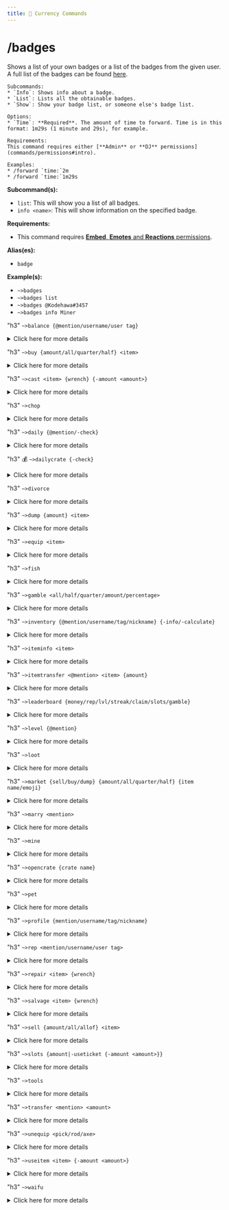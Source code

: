 ```yaml
---
title: 💸 Currency Commands
---
```


# /badges
Shows a list of your own badges or a list of the badges from the given user. A full list of the badges can be found [here](currency/badges).

```tabs
Subcommands:
* `Info`: Shows info about a badge.
* `List`: Lists all the obtainable badges.
* `Show`: Show your badge list, or someone else's badge list. 

Options:
* `Time`: **Required**. The amount of time to forward. Time is in this format: 1m29s (1 minute and 29s), for example.

Requirements:
This command requires either [**Admin** or **DJ** permissions](commands/permissions#intro).

Examples:
* /forward `time:`2m
* /forward `time:`1m29s
```

**Subcommand(s):**<br>
* `list`: This will show you a list of all badges.
* `info <name>`: This will show information on the specified badge.

**Requirements:**<br>
* This command requires [**Embed**, **Emotes** and **Reactions** permissions](https://github.com/Mantaro/MantaroBot/wiki/Command-reference-and-documentation#basic-knowledge).

**Alias(es):**<br>
* `badge`

**Example(s):**<br>
* `~>badges`
* `~>badges list`
* `~>badges @Kodehawa#3457`
* `~>badges info Miner`



"h3" `~>balance {@mention/username/user tag}`
<details><summary>Click here for more details</summary>
<p>

**Description:**<br>
Returns your current amount of money or the amount of money of the person that was given.

**Requirements:**<br>
* This command does not have any specific requirements.

**Alias(es):**<br>
* `credits`
* `bal`

**Example(s):**<br>
* `~>balance`
* `~>bal`
* `~>bal @Kodehawa#3457`

</p>
</details>



"h3" `~>buy {amount/all/quarter/half} <item>`
<details><summary>Click here for more details</summary>
<p>

**Description**<br>
Allows you to buy items from the market.

**Requirements:**<br>
* This command requires [**Emotes** permissions](https://github.com/Mantaro/MantaroBot/wiki/Command-reference-and-documentation#basic-knowledge).
* This command requires you to have the credits needed to buy the item.

**Example(s):**<br>
* `~>buy 2 Diamond`
* `~>buy House`

</p>
</details>



"h3" `~>cast <item> {wrench} {-amount <amount>}`
<details><summary>Click here for more details</summary>
<p>

**Description:**<br>
Cast various items. If a wrench isn't specified Mantaro will attempt to cast item with any available wrenches in your inventory.
Different wrenches have different amounts of items they can cast at the same time. For more in-depth information you can go to our [Currency 101 page](https://github.com/Mantaro/MantaroBot/wiki/Currency-101#casting--dust-level).

**Subcommand(s):**<br>
* `ls`: This will show a list of all castable items.

**Requirements:**<br>
* This command requires you to have the items needed to cast the specified item.
* This command requires [**Emotes** permissions](https://github.com/Mantaro/MantaroBot/wiki/Command-reference-and-documentation#basic-knowledge).
* The `ls` subcommand requires [**Embed**, **Emotes** and **Reactions** permissions](https://github.com/Mantaro/MantaroBot/wiki/Command-reference-and-documentation#basic-knowledge).

**Alias(es):**<br>
* `craft`

**Example(s):**<br>
* `~>cast ls`
* `~>cast "diamond pickaxe"`
* `~>cast "comet gem" "sparkle wrench" 10`

</p>
</details>



"h3" `~>chop`
<details><summary>Click here for more details</summary>
<p>

**Description:**<br>
Use one of your axes to chop down trees.

**Requirements:**<br>
* This command requires you to have an axe equipped.
* This command requires [**Emotes** permissions](https://github.com/Mantaro/MantaroBot/wiki/Command-reference-and-documentation#basic-knowledge).

**Example(s):**<br>
* `~>chop`

</p>
</details>



"h3" `~>daily {@mention/-check}`
<details><summary>Click here for more details</summary>
<p>

**Description:**<br>
Claim your Daily credits. You can only claim them once every 24 hours. Mentioning someone will give your daily credits to them instead. The -check flag allows you to check if you daily is ready without claiming it.

**Requirements:**<br>
* This command does not have any specific requirements.

**Alias(es):**<br>
* `dailies`

**Example(s):**<br>
* `~>daily`
* `~>dailies`
* `~>daily @Kodehawa#3457`

</p>
</details>



"h3" 💰 `~>dailycrate {-check}`
<details><summary>Click here for more details</summary>
<p>

**Description:**<br>
Allows you to receive a random crate once per day. The -check flag allows you to check if you daily crate is ready without claiming it.

**Requirements:**<br>
* [**This is a Mantaro premium only feature**](https://github.com/Mantaro/MantaroBot/wiki/Premium-Perks).

**Example(s):**<br>
* `~>dailycrate`
* `~>dailycrate -check`

</p>
</details>



"h3" `~>divorce`
<details><summary>Click here for more details</summary>
<p>

**Description:**<br>
Attend the single life again.

**Requirements:**<br>
* This command requires you to be married beforehand.

**Example(s):**<br>
* `~>divorce`

</p>
</details>



"h3" `~>dump {amount} <item>`
<details><summary>Click here for more details</summary>
<p>

**Description:**<br>
Allows you to dump an item from your inventory. Using `allof` will dump all the items you have of the specified item.

**Requirements:**<br>
* This command requires [**Emotes** permissions](https://github.com/Mantaro/MantaroBot/wiki/Command-reference-and-documentation#basic-knowledge).
* This command requires you to have the specified item on your inventory.

**Example(s):**<br>
* `~>dump Milk`
* `~>dump 5 Diamond`
* `~>dump allof House`

</p>
</details>



"h3" `~>equip <item>`
<details><summary>Click here for more details</summary>
<p>

**Description:**<br>
Allows you to equip an item (Picks, Rods or Axes).

**Requirements:**<br>
* This command requires [**Emotes** permissions](https://github.com/Mantaro/MantaroBot/wiki/Command-reference-and-documentation#basic-knowledge).

**Example(s):**<br>
* `~>equip pick`
* `~>equip "diamond pickaxe"`

</p>
</details>



"h3" `~>fish`
<details><summary>Click here for more details</summary>
<p>

**Description:**<br>
Catch fish using one of your fishing rods.

**Requirements:**<br>
* This command requires you to have a rod equipped.
* This command requires [**Emotes** permissions](https://github.com/Mantaro/MantaroBot/wiki/Command-reference-and-documentation#basic-knowledge).

**Example(s):**<br>
* `~>fish`

</p>
</details>



"h3" `~>gamble <all/half/quarter/amount/percentage>`
<details><summary>Click here for more details</summary>
<p>

**Description:**<br>
Gamble your credits for possible profit. The current max of credits you can gamble at once is 10000 (update 5.7).

**Requirements:**<br>
* This command requires you to have credits to gamble away.

**Example(s):**<br>
* `~>gamble all`
* `~>gamble half`
* `~>gamble quarter`
* `~>gamble 30`
* `~>gamble 30%`

</p>
</details>



"h3" `~>inventory {@mention/username/tag/nickname} {-info/-calculate}`
<details><summary>Click here for more details</summary>
<p>

**Description:**<br>
Shows your current inventory and item stats. Mentioning someone or typing someone's name/nickname/tag will show their inventory.
Using -info will give you a longer more detailed response and using -calculate will show your your items worth.

**Requirements:**<br>
* This command requires [**Emotes** permissions](https://github.com/Mantaro/MantaroBot/wiki/Command-reference-and-documentation#basic-knowledge).
* The `-info` option requires [**Embed**, **Emotes** and **Reactions** permissions](https://github.com/Mantaro/MantaroBot/wiki/Command-reference-and-documentation#basic-knowledge).

**Alias(es):**<br>
* `inv`

**Example(s):**<br>
* `~>inventory`
* `~>inv`
* `~>inv @Kodehawa#3457`
* `~>inv -info`
* `~>inv -calculate`

</p>
</details>



"h3" `~>iteminfo <item>`
<details><summary>Click here for more details</summary>
<p>

**Description:**<br>
Provides you with information about an item.

**Requirements:**<br>
* This command requires [**Emotes** permissions](https://github.com/Mantaro/MantaroBot/wiki/Command-reference-and-documentation#basic-knowledge).

**Example(s):**<br>
* `~>iteminfo "Diamond Pickaxe"`

</p>
</details>



"h3" `~>itemtransfer <@mention> <item> {amount}`
<details><summary>Click here for more details</summary>
<p>

**Description:**<br>
Transfer one of your items to someone else.

**Requirements:**<br>
* This command requires you to have the item to be transfered.

**Alias(es):**<br>
* `transferitems`
* `transferitem`

**Example(s):**<br>
* `~>itemtransfer @Kodehawa#3457 "Diamond Pickaxe" 5`

</p>
</details>



"h3" `~>leaderboard {money/rep/lvl/streak/claim/slots/gamble}`
<details><summary>Click here for more details</summary>
<p>

**Description:**<br>
Returns the Top 10 for various statistics in Mantaro.

**Subcommand(s):**<br>
* `lvl`: This will show the leaderboard for level.
* `money`: This will show the leaderboard for money.
* `games`: This will show the leaderboard for games.
* `rep`: This will show the leaderboard for rep.
* `claim`: This will show the leaderboard for claim.
* `streak`: This will show the leaderboard for daily streak.
* `slots`: This will show the leaderboard for slots.
* `gamble`: This will show the leaderboard for gamble.

**Requirements:**<br>
* This command requires [**Embed** permissions](https://github.com/Mantaro/MantaroBot/wiki/Command-reference-and-documentation#basic-knowledge).

**Alias(es):**<br>
* `richest`
* `lb`
* `top`

**Example(s):**<br>
* `~>leaderboard`
* `~>lb`
* `~>lb money`
* `~>leaderboard slots`

</p>
</details>



"h3" `~>level {@mention}`
<details><summary>Click here for more details</summary>
<p>

**Description:**<br>
Allows you to check your level or the level of someone else.

**Requirements:**<br>
* This command does not have any specific requirements.

**Alias(es):**<br>
* `rank`

**Example(s):**<br>
* `~>level`
* `~>level @Kodehawa#3457`

</p>
</details>



"h3" `~>loot`
<details><summary>Click here for more details</summary>
<p>

**Description:**<br>
Loot the chat for possible credits and items. Some items are only obtained via loot. Very rarely you will also be able to find a Loot Crate.

**Requirements:**<br>
* This command requires [**Emotes** permissions](https://github.com/Mantaro/MantaroBot/wiki/Command-reference-and-documentation#basic-knowledge).

**Example(s):**<br>
* `~>loot`

</p>
</details>



"h3" `~>market {sell/buy/dump} {amount/all/quarter/half} {item name/emoji}`
<details><summary>Click here for more details</summary>
<p>

**Description:**<br>
Browse the Market. When used alone Mantaro will show you a list of all the items on the Market.

**Subcommand(s):**<br>
* `dump {amount} <item>`: This will dump an item from your inventory.
* `common`: This will filter the market to only show **Common items**.
* `tools`: This will filter the market to only show **Tool items**.
* `potions`: This will filter the market to only show **Potion items**.
* `buyable`: This will filter the market to only show **Buyable items**.
* `pet`: This will filter the market to only show **Pet items**.
* `sellable`: This will filter the market to only show **Sellable items**.
* `price <item>`: This will show the price of the specified item.
* `buy {amount/all/quarter/half} <item>`: This allows you to buy an item from the Market.
* `sell {all/allof} <item>`: This allows you to sell an item in the Market. If you use `all` you will **sell all your items**. If you use `allof` you will sell all your items of the specified item.

**Requirements:**<br>
* This command requires [**Embed**, **Emotes** and **Reactions** permissions](https://github.com/Mantaro/MantaroBot/wiki/Command-reference-and-documentation#basic-knowledge).
* The `dump` subcommand requires you to have the specified item on your inventory.
* The `buy` subcommand requires you to have the credits needed to buy the item.
* The `sell` subcommand requires you to have the specified item on your inventory.

**Alias(es):**<br>
* `shop`

**Example(s):**<br>
* `~>market`
* `~>market dump 2 Diamond`
* `~>market sell 2 Diamond`
* `~>market buy 2 Diamond`
* `~>market sell all`
* `~>market buy all Diamond`

</p>
</details>



"h3" `~>marry <mention>`
<details><summary>Click here for more details</summary>
<p>

**Description:**<br>
Marry someone. The person you marry also appears on your profile.

**Subcommand(s):**<br>
* `status`: This will show you the status of your marriage.
* `timezone <timezone>`: This will set the shared timezone for your marriage.
* `createletter <content>`: This will create your love letter for your partner.
* `buyhouse <name>`: This will buy a shared house for your marriage.
* `buycar <name>`: This will buy a shared car for your marriage.

**Requirements:**<br>
* This command requires 2 rings to be in your inventory to marry someone.
* The `status` subcommand requires [**Embed** permissions](https://github.com/Mantaro/MantaroBot/wiki/Command-reference-and-documentation#basic-knowledge).

**Alias(es):**<br>
* `marriage`

**Example(s):**<br>
* `~>marry @Kodehawa#3457`
* `~>marry createletter This is my letter!`
* `~>marry status`
* `~>marry buyhouse Our House`

</p>
</details>



"h3" `~>mine`
<details><summary>Click here for more details</summary>
<p>

**Description:**<br>
Use one of your pickaxes to mine minerals.

**Requirements:**<br>
* This command requires you to have a pick equipped.
* This command requires [**Emotes** permissions](https://github.com/Mantaro/MantaroBot/wiki/Command-reference-and-documentation#basic-knowledge).

**Example(s):**<br>
* `~>mine`

</p>
</details>



"h3" `~>opencrate {crate name}`
<details><summary>Click here for more details</summary>
<p>

**Description:**<br>
Open one of your Lootboxes.

**Requirements:**<br>
* This command requires you to have a crate key to open it. You can buy one from the market.
* This command requires [**Emotes** permissions](https://github.com/Mantaro/MantaroBot/wiki/Command-reference-and-documentation#basic-knowledge).

**Example(s):**<br>
* `~>opencrate`
* `~>opencrate "gem crate"`

</p>
</details>



"h3" `~>pet`
<details><summary>Click here for more details</summary>
<p>

**Description:**<br>
Allows you to buy a pet so that you can take care of it. A pet will also help you out with other commands and give you several bonuses.

**Subcommand(s):**<br>
* `info <type>`: This will show you more information on the specified pet type.
* `list`: This will show you a list of the currently available pets and their abilities.
* `status`: This will show you the current status of your pet.
* `rename <name>`: This will rename your pet with the given name.
* `check`: This will show you the thirst, hunger and dust levels of your current pet.
* `level`: This will show the level and experience of your current pet.
* `clean`: This will clean your pet's dust.
* `choice`: This will let you switch between Personal pet and Marriage pet.
* `pet {@mention}`: This will pet your pet. If you mention someone you will instead pet that person's pet.
* `sell`: This will sell your pet and reset all your pet stats.
* `hydrate {amount/all}`: This will hydrate your pet. Typing all will max out your pet's thirst bar.
* `buy <name> <type>`: This will buy and name your pet with the specified information.
* `feed <food> {amount/all}`: This will feed your pet the specified food. Typing all will max out your pet's hunger bar.

**Requirements:**<br>
* Currently pets can only be bought if you are married, and you both have bought a house using the `marry` command. Pets will be expanded upon in later updates.
* This command requires [**Embed** permissions](https://github.com/Mantaro/MantaroBot/wiki/Command-reference-and-documentation#basic-knowledge).

**Example(s):**<br>
* `~>pet info dog`
* `~>pet list`
* `~>pet buy Doggo dog`
* `~>pet pet @Kodehawa#3457`
* `~>pet status`
* `~>pet hydrate all`
* `~>pet sell`

</p>
</details>



"h3" `~>profile {mention/username/tag/nickname}`
<details><summary>Click here for more details</summary>
<p>

**Description:**<br>
Look at your own or the given person's profile.

**Subcommand(s):**<br>
* `stats`: This will show all sorts of statistics about your usage of Mantaro's currency.
* `timezone <timezone>`: This will set your timezone. If you don't know what your timezone is you can search it in Google.
* `togglelegacy`: This will show or hide your legacy credits.
* `description <desc>`: This will change your current description. Use `~>profile description clear` to remove your description.
* `language {language code}`: This will change the language in which Mantaro responds to you. Use `~>lang` to get a full list of the available language codes.
* `toggleaction`: This will disallow or allow action commands to be done on you.
* 💰 `widgets {ls/reset}`: This will change the order in which information is presented on your profile. You can also remove certain things from your profile.
* `hidetag`: This will hide the tags (#xxxx) and IDs from your profile and your waifu list.
* `claimlock {remove}`: This will lock you from being a waifu, meaning you can't be claimed anymore. You need to buy a claim key from the market to use this command. Use the `remove` option to become claimable once again.
* `autoequip {disable}`: This will autoequip tools (Axe, Rod and Axe) when they break, assuming you have more of them in your inventory. Use the `disable` option to turn this off.
* `inventorysort <type>`: This will sort your inventory based on the type of sort you specify. You can sort by VALUE, VALUE_TOTAL, AMOUNT, TYPE or RANDOM.
* `displaybadge <badge/reset/none>`: This will change the current badge on display for your profile. Use the `reset` option to reset your badge. Use the `none` option to have no badge show up.

**Requirements:**<br>
* This command requires [**Embed** and **Emotes** permissions](https://github.com/Mantaro/MantaroBot/wiki/Command-reference-and-documentation#basic-knowledge).
* The `widgets` subcommand is a [**Mantaro premium only feature**](https://github.com/Mantaro/MantaroBot/wiki/Premium-Perks).
* The `claimlock` subcommand requires you to have a claim key on your inventory.

**Example(s):**<br>
* `~>profile`
* `~>profile @Kodehawa#3457`
* `~>profile timezone GMT+2`
* `~>profile togglelegacy`
* `~>profile lang es_ES`
* `~>profile widgets header, credits, reputation, birthday, marriage, badges`
* `~>profile inventorysort RANDOM`
* `~>profile toggleaction`

</p>
</details>



"h3" `~>rep <mention/username/user tag>`
<details><summary>Click here for more details</summary>
<p>

**Description:**<br>
Give someone Reputation.

**Requirements:**<br>
* This command does not have any specific requirements.

**Alias(es):**<br>
* `reputation`

**Example(s):**<br>
* `~>rep @Kodehawa#3457`
* `~>rep Kodehawa#3457`
* `~>rep 155867458203287552`

</p>
</details>



"h3" `~>repair <item> {wrench}`
<details><summary>Click here for more details</summary>
<p>

**Description:**<br>
Allows you to repair broken items. If a wrench isn't specified Mantaro will attempt to cast item with any available wrenches in your inventory. For more in-depth information you can go to our [Currency 101 page](https://github.com/Mantaro/MantaroBot/wiki/Currency-101#repairing-items).

**Subcommand(s):**<br>
* `ls`: This will show a list of all repairable items.

**Requirements:**<br>
* This command requires you to have the items needed to repair the specified item.
* This command requires [**Emotes** permissions](https://github.com/Mantaro/MantaroBot/wiki/Command-reference-and-documentation#basic-knowledge).
* The `ls` subcommand requires [**Embed**, **Emotes** and **Reactions** permissions](https://github.com/Mantaro/MantaroBot/wiki/Command-reference-and-documentation#basic-knowledge).

**Alias(es):**<br>
* `fix`

**Example(s):**<br>
* `~>repair ls`
* `~>repair "broken sparkle pickaxe" "sparkle wrench"`

</p>
</details>



"h3" `~>salvage <item> {wrench}`
<details><summary>Click here for more details</summary>
<p>

**Description:**<br>
Allows you to salvage broken items. If a wrench isn't specified Mantaro will attempt to cast item with any available wrenches in your inventory.

**Subcommand(s):**<br>
* `ls`: This will show a list of all salvageable items.

**Requirements:**<br>
* This command requires you to have the broken item you specified.
* This command requires [**Emotes** permissions](https://github.com/Mantaro/MantaroBot/wiki/Command-reference-and-documentation#basic-knowledge).
* The `ls` subcommand requires [**Embed**, **Emotes** and **Reactions** permissions](https://github.com/Mantaro/MantaroBot/wiki/Command-reference-and-documentation#basic-knowledge).

**Example(s):**<br>
* `~>salvage "broken sparkle pickaxe"`
* `~>salvage "broken sparkle pickaxe" "sparkle wrench"`

</p>
</details>



"h3" `~>sell {amount/all/allof} <item>`
<details><summary>Click here for more details</summary>
<p>

**Description:**<br>
Allows you to sell an item in the Market. If you use `all` you will **sell all your items**. If you use `allof` you will sell all your items of the specified item.

**Requirements:**<br>
* This command requires you to have the specified item on your inventory.

**Example(s):**<br>
* `~>sell 5 Diamonds`
* `~>sell House`
* `~>sell all`

</p>
</details>



"h3" `~>slots {amount|-useticket {-amount <amount>}}`
<details><summary>Click here for more details</summary>
<p>

**Description:**<br>
Uses the amount of credits specified to roll the slot machine. You can also buy a "Slot-Ticket" and use that instead. The current credit max you can use at once is 50000, for tickets you can use a max of 50 at once (update 5.7).

**Requirements:**<br>
* This command requires you to have credits to gamble away.
* The `-useticket` option requires you to have Slot Tickets in your inventory.

**Example(s):**<br>
* `~>slots`
* `~>slots 420`
* `~>slots -useticket`
* `~>slots -useticket -amount 420`

</p>
</details>



"h3" `~>tools`
<details><summary>Click here for more details</summary>
<p>

**Description:**<br>
Check the durability and status of your tools.

**Requirements:**<br>
* This command does not have any specific requirements.

**Example(s):**<br>
* `~>tools`

</p>
</details>



"h3" `~>transfer <mention> <amount>`
<details><summary>Click here for more details</summary>
<p>

**Description:**<br>
Transfer someone money. You can transfer a max of 500,000 credits, and you cannot transfer to/from a new Discord account (update 6.0.5).

**Requirements:**<br>
* This command requires you to have credits to transfer.

**Alias(es):**<br>
* `give`

**Example(s):**<br>
* `~>transfer @Kodehawa#3457 420`

</p>
</details>



"h3" `~>unequip <pick/rod/axe>`
<details><summary>Click here for more details</summary>
<p>

**Description:**<br>
Allows you to unequip previously equipped items. Depending on how damaged the item is, you may get a broken version of the item.

**Requirements:**<br>
* This command requires you to have an item equipped for the specified field.

**Example(s):**<br>
* `~>unequip pick`
* `~>unequip rod`
* `~>unequip axe`

</p>
</details>



"h3" `~>useitem <item> {-amount <amount>}`
<details><summary>Click here for more details</summary>
<p>

**Description:**<br>
Allows you to use certain items. Specifying -amount X will use X items instead of just one. For more in-depth information you can go to our [Currency 101 page](https://github.com/Mantaro/MantaroBot/wiki/Currency-101#items-and-their-uses).

**Subcommand(s):**<br>
* `ls`: This will show a list of all useable items.

**Requirements:**<br>
* This command requires you to have the item you specified to be used.
* This command requires [**Emotes** permissions](https://github.com/Mantaro/MantaroBot/wiki/Command-reference-and-documentation#basic-knowledge).
* The `ls` subcommand requires [**Embed**, **Emotes** and **Reactions** permissions](https://github.com/Mantaro/MantaroBot/wiki/Command-reference-and-documentation#basic-knowledge).

**Alias(es):**<br>
* `use`

**Example(s):**<br>
* `~>useitem "Energy Beverage"`
* `~>useitem "Haste Potion" -amount 5`

</p>
</details>



"h3" `~>waifu`
<details><summary>Click here for more details</summary>
<p>

**Description:**<br>
Manage your waifus. Using the command on its own (no subcommands) will show you a list of your own waifus.

**Subcommand(s):**<br>
* `stats`: This shows you your current waifu status and values.
* `buyslot`: This lets you buy one more waifu slot. You can have a max of 30 slots.
* `claim <mention/id>`: This lets you claim an user as your waifu.
* `optout`: This will opt you out **completely** from the waifu command. **YOU CANNOT UNDO THIS**. You will become unclaimable and you wont be able to claim people either.
* `unclaim <mention/id>`: This lets you unclaim an user. You can also use User ID's to unclaim people you do not share servers with. Check our FAQ on unclaiming ["Unknown Users"](https://github.com/Mantaro/MantaroBot/wiki/FAQ#10--can-i-unclaim-people-who-i-no-longer-share-a-server-with-or-that-show-as-unknown-user-waifu-command) for more help.

**Requirements:**<br>
* This command requires [**Embed** and **Reactions** permissions](https://github.com/Mantaro/MantaroBot/wiki/Command-reference-and-documentation#basic-knowledge).
* The `buyslot` subcommand requires you to have enough credits to buy more slots.
* The `claim` subcommand requires that the user you are trying to claim is not claim locked.
* The `unclaim` subcommand requires you to have enough credits to unclaim the user.

**Alias(es):**<br>
* `waifus`

**Example(s):**<br>
* `~>waifu`
* `~>waifu stats`
* `~>waifu buyslot`
* `~>waifu claim @Kodehawa#3457`
* `~>waifu unclaim @Kodehawa#3457`
* `~>waifu optout`

</p>
</details>